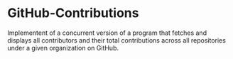 # GitHub-Contributions
Implementent of a concurrent version of a program that fetches and displays all contributors and their total contributions across all repositories under a given organization on GitHub.

